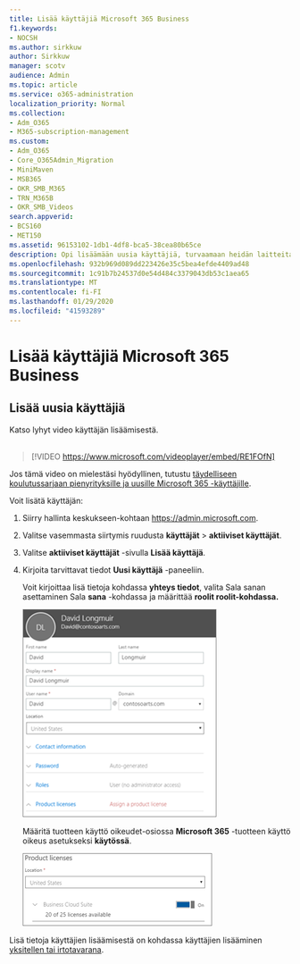 ```yaml
---
title: Lisää käyttäjiä Microsoft 365 Business
f1.keywords:
- NOCSH
ms.author: sirkkuw
author: Sirkkuw
manager: scotv
audience: Admin
ms.topic: article
ms.service: o365-administration
localization_priority: Normal
ms.collection:
- Adm_O365
- M365-subscription-management
ms.custom:
- Adm_O365
- Core_O365Admin_Migration
- MiniMaven
- MSB365
- OKR_SMB_M365
- TRN_M365B
- OKR_SMB_Videos
search.appverid:
- BCS160
- MET150
ms.assetid: 96153102-1db1-4df8-bca5-38cea80b65ce
description: Opi lisäämään uusia käyttäjiä, turvaamaan heidän laitteitaan ja määrittämään rooleja Microsoft 365 Businessissa.
ms.openlocfilehash: 932b969d089dd223426e35c5bea4efde4409ad48
ms.sourcegitcommit: 1c91b7b24537d0e54d484c3379043db53c1aea65
ms.translationtype: MT
ms.contentlocale: fi-FI
ms.lasthandoff: 01/29/2020
ms.locfileid: "41593289"
---
```

# <a name="add-more-users-to-microsoft-365-business"></a>Lisää käyttäjiä Microsoft 365 Business

## <a name="add-new-users"></a>Lisää uusia käyttäjiä

Katso lyhyt video käyttäjän lisäämisestä. <br><br>

> [!VIDEO https://www.microsoft.com/videoplayer/embed/RE1FOfN] 

Jos tämä video on mielestäsi hyödyllinen, tutustu [täydelliseen koulutussarjaan pienyrityksille ja uusille Microsoft 365 -käyttäjille](https://support.office.com/article/6ab4bbcd-79cf-4000-a0bd-d42ce4d12816).

Voit lisätä käyttäjän:

1. Siirry hallinta keskukseen-kohtaan <a href="https://go.microsoft.com/fwlink/p/?linkid=837890" target="_blank">https://admin.microsoft.com</a>. 
2. Valitse vasemmasta siirtymis ruudusta **käyttäjät** \> **aktiiviset käyttäjät**.
3. Valitse **aktiiviset käyttäjät** -sivulla **Lisää käyttäjä**.
4. Kirjoita tarvittavat tiedot **Uusi käyttäjä** -paneeliin. 
  
    Voit kirjoittaa lisä tietoja kohdassa **yhteys tiedot**, valita Sala sanan asettaminen Sala **sana** -kohdassa ja määrittää **roolit roolit-kohdassa.**
      
    ![Enter user information in the New user card](media/f04d39ca-48be-4868-8330-8552a4754c8b.png)
      
    Määritä tuotteen käyttö oikeudet-osiossa **Microsoft 365** -tuotteen käyttö oikeus asetukseksi **käytössä**.
      
    ![Set the license setting to On position](media/7404f7f7-93bc-44a3-9ffb-4208b5b17402.png)
  
Lisä tietoja käyttäjien lisäämisestä on kohdassa käyttäjien lisääminen [yksitellen tai irtotavarana](https://docs.microsoft.com/office365/admin/add-users/add-users).
  
